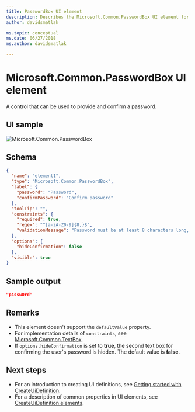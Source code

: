 ```yaml
---
title: PasswordBox UI element
description: Describes the Microsoft.Common.PasswordBox UI element for Azure portal. Enables users to provide a secret value when deploying managed applications.
author: davidsmatlak

ms.topic: conceptual
ms.date: 06/27/2018
ms.author: davidsmatlak

---
```

# Microsoft.Common.PasswordBox UI element

A control that can be used to provide and confirm a password.

## UI sample

![Microsoft.Common.PasswordBox](./media/managed-application-elements/microsoft-common-passwordbox.png)

## Schema

```json
{
  "name": "element1",
  "type": "Microsoft.Common.PasswordBox",
  "label": {
    "password": "Password",
    "confirmPassword": "Confirm password"
  },
  "toolTip": "",
  "constraints": {
    "required": true,
    "regex": "^[a-zA-Z0-9]{8,}$",
    "validationMessage": "Password must be at least 8 characters long, contain only numbers and letters"
  },
  "options": {
    "hideConfirmation": false
  },
  "visible": true
}
```

## Sample output

```json
"p4ssw0rd"
```

## Remarks

- This element doesn't support the `defaultValue` property.
- For implementation details of `constraints`, see [Microsoft.Common.TextBox](microsoft-common-textbox.md).
- If `options.hideConfirmation` is set to **true**, the second text box for confirming the user's password is hidden. The default value is **false**.

## Next steps

* For an introduction to creating UI definitions, see [Getting started with CreateUiDefinition](create-uidefinition-overview.md).
* For a description of common properties in UI elements, see [CreateUiDefinition elements](create-uidefinition-elements.md).
